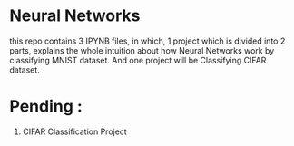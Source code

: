 # Neural Networks
this repo contains 3 IPYNB files, in which, 1 project which is divided into 2 parts, explains the whole intuition about how Neural Networks work by classifying MNIST dataset.
And one project will be Classifying CIFAR dataset.
# Pending :
1) CIFAR Classification  Project

